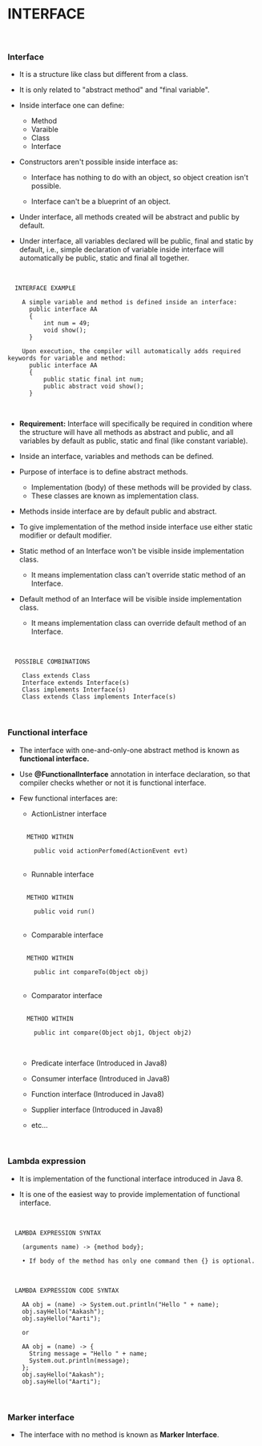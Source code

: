 # INTERFACE

<br>

### **Interface**

+ It is a structure like class but different from a class.

+ It is only related to "abstract method" and "final variable".

+ Inside interface one can define:
  + Method
  + Varaible
  + Class
  + Interface

+ Constructors aren't possible inside interface as:

  + Interface has nothing to do with an object, so object creation isn't possible.
  
  + Interface can't be a blueprint of an object.

+ Under interface, all methods created will be abstract and public by default.

+ Under interface, all variables declared will be public, final and static by default, i.e., simple declaration of variable inside interface will automatically be public, static and final all together.

<br>

```
  INTERFACE EXAMPLE

    A simple variable and method is defined inside an interface:
      public interface AA
      {
          int num = 49;
          void show();
      }

    Upon execution, the compiler will automatically adds required keywords for variable and method:
      public interface AA
      {
          public static final int num;
          public abstract void show();
      }
```

<br>

+ **Requirement:** Interface will specifically be required in condition where the structure will have all methods as abstract and public, and all variables by default as public, static and final (like constant variable).

+ Inside an interface, variables and methods can be defined.

+ Purpose of interface is to define abstract methods.
  + Implementation (body) of these methods will be provided by class.
  + These classes are known as implementation class.

+ Methods inside interface are by default public and abstract.

+ To give implementation of the method inside interface use either static modifier or default modifier.

+ Static method of an Interface won't be visible inside implementation class.
  + It means implementation class can't override static method of an Interface.

+ Default method of an Interface will be visible inside implementation class.
  + It means implementation class can override default method of an Interface.

<br>

```
  POSSIBLE COMBINATIONS

    Class extends Class
    Interface extends Interface(s)
    Class implements Interface(s)
    Class extends Class implements Interface(s)
```

<br>

### **Functional interface**

+ The interface with one-and-only-one abstract method is known as **functional interface.**

+ Use **@FunctionalInterface** annotation in interface declaration, so that compiler checks whether or not it is functional interface.

+ Few functional interfaces are:

  + ActionListner interface

  <br>

  ```
    METHOD WITHIN

      public void actionPerfomed(ActionEvent evt)
  ```

  <br>

  + Runnable interface

  <br>

  ```
    METHOD WITHIN

      public void run()
  ```

  <br>

  + Comparable interface

  <br>

  ```
    METHOD WITHIN

      public int compareTo(Object obj)
  ```

  <br>

  + Comparator interface

  <br>

  ```
    METHOD WITHIN

      public int compare(Object obj1, Object obj2)
  ```

  <br>

  + Predicate interface (Introduced in Java8)

  + Consumer interface (Introduced in Java8)

  + Function interface (Introduced in Java8)

  + Supplier interface (Introduced in Java8)

  + etc...

<br>

### **Lambda expression**

+ It is implementation of the functional interface introduced in Java 8.

+ It is one of the easiest way to provide implementation of functional interface.

<br>

```
  LAMBDA EXPRESSION SYNTAX

    (arguments name) -> {method body};

    • If body of the method has only one command then {} is optional.
```

<br>

```
  LAMBDA EXPRESSION CODE SYNTAX

    AA obj = (name) -> System.out.println("Hello " + name);
    obj.sayHello("Aakash");
    obj.sayHello("Aarti");

    or

    AA obj = (name) -> {
      String message = "Hello " + name;
      System.out.println(message);
    };
    obj.sayHello("Aakash");
    obj.sayHello("Aarti");
```

<br>

### **Marker interface**

+ The interface with no method is known as **Marker Interface**.
